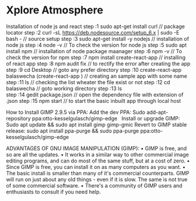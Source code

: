 # Xplore Atmosphere
Installation of node js and react
  step :1  sudo apt-get install curl                                        // package locator
  step :2 curl -sL https://deb.nodesource.com/setup_6.x | sudo -E bash -    // source setup
  step :3 sudo apt-get install -y nodejs                                    // installation of node js
  step :4 node -v                                                           // To check the version for node js
  step :5 sudo apt install npm                                              // installation of node package maanager
  step :6  npm -v                                                           // To check the version for npm
  step :7 npm install create-react-app                                      // installing of react app
  step :8 npm audit fix                                                  // to rectify the error after creating the app 
  step :9 cd Desktop                                                        // goto any prefer directory
  step :10 create-react-app balaswecha  (create-react-app <name>)           // creating an sample app with some name
  step :11 ls                                                        // checking the list wheater the file exist or not
  step :12 cd balaswecha                                                  // goto working directory
  step :13 ls                                              
  step :14 gedit package.json                                       // open the dependency file with extension of .json
  step :15 npm start                                               // to start the basic inbuilt app through local host



How to Install GIMP 2.9.5 via PPA:
  Add the dev PPA:
      Sudo add-apt-repository ppa:otto-kesselgulasch/gimp-edge
  Install or upgrade GIMP:
      Sudo apt update && sudo apt install gimp gimp-gmic
  Revert to GIMP stable release:
      sudo apt install ppa-purge && sudo ppa-purge ppa:otto-kesselgulasch/gimp-edge
      
 
ADVANTAGES OF GNU IMAGE MANIPULATION (GIMP):
    • GIMP is free, and so are all the updates.
    • It works in a similar way to other commercial image editing programs, and can do most of the same stuff, but at         a cost of zero.
    • Since GIMP is free, you can install it on as many computers as you want.
    • The basic install is smaller than many of it's commercial counterparts. GIMP will run on just about any old              things - even if it is slow. The same is not true of some commercial software.
    • There's a community of GIMP users and enthusiasts to consult if you need help.
     